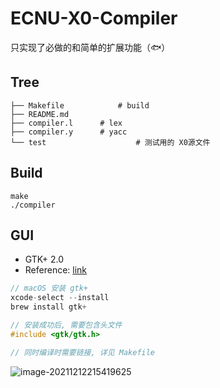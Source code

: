 # ECNU-X0-Compiler

只实现了必做的和简单的扩展功能（:fish:）

## Tree

```
├── Makefile			# build
├── README.md
├── compiler.l		# lex
├── compiler.y		# yacc
└── test					# 测试用的 X0源文件
```



## Build

```
make
./compiler
```



## GUI

- GTK+ 2.0
- Reference: [link](https://github.com/mizunashi-sh/NaiveCompiler)



```c++
// macOS 安装 gtk+
xcode-select --install
brew install gtk+
```

```c++
// 安装成功后, 需要包含头文件
#include <gtk/gtk.h>

// 同时编译时需要链接, 详见 Makefile
```



![image-20211212215419625](https://tva1.sinaimg.cn/large/008i3skNgy1gxbe5dvosnj316o0u0ju6.jpg)